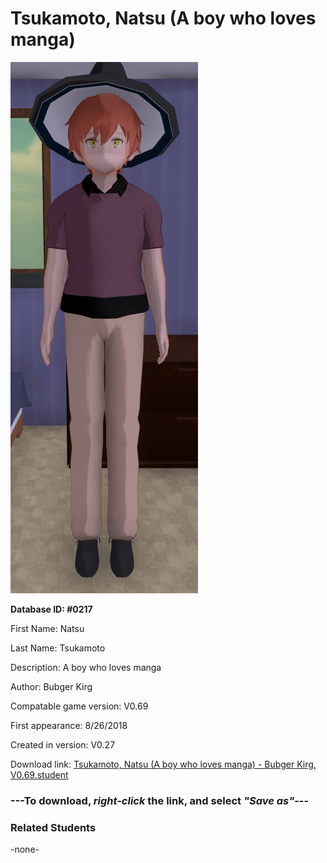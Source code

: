 # Tsukamoto, Natsu (A boy who loves manga)

<img src="../../Files/Images/Tsukamoto, Natsu (A boy who loves manga).png" title="Tsukamoto, Natsu (A boy who loves manga) - Bubger Kirg, V0.69">

**Database ID: #0217**

First Name: Natsu

Last Name: Tsukamoto

Description: A boy who loves manga

Author: Bubger Kirg

Compatable game version: V0.69

First appearance: 8/26/2018

Created in version: V0.27

Download link: <a href="https://raw.githubusercontent.com/Arbiter1223/Daigaku-Gurashi-Custom-Students/master/Files/Student%20Files/Tsukamoto%2C%20Natsu%20(A%20boy%20who%20loves%20manga)%20-%20Bubger%20Kirg%2C%20V0.69.student">Tsukamoto, Natsu (A boy who loves manga) - Bubger Kirg, V0.69.student</a>

### ---**To download, _right-click_ the link, and select _"Save as"_**---

### Related Students

-none-
